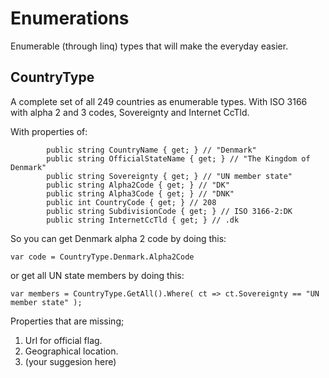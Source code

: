 # Enumerations
Enumerable (through linq) types that will make the everyday easier.

## CountryType
A complete set of all 249 countries as enumerable types. With ISO 3166 with alpha 2 and 3 codes, Sovereignty and Internet CcTld.

With properties of:
```
        public string CountryName { get; } // "Denmark"
        public string OfficialStateName { get; } // "The Kingdom of Denmark"
        public string Sovereignty { get; } // "UN member state"
        public string Alpha2Code { get; } // "DK"
        public string Alpha3Code { get; } // "DNK"
        public int CountryCode { get; } // 208
        public string SubdivisionCode { get; } // ISO 3166-2:DK
        public string InternetCcTld { get; } // .dk
```
So you can get Denmark alpha 2 code by doing this:
```
var code = CountryType.Denmark.Alpha2Code
```
or get all UN state members by doing this:
```
var members = CountryType.GetAll().Where( ct => ct.Sovereignty == "UN member state" );
```

Properties that are missing;
 1. Url for official flag.
 2. Geographical location.
 3. (your suggesion here)
